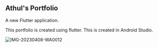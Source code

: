 ## Athul's Portfolio

A new Flutter application.

This portfolio is created using flutter.
This is created in Android Studio.

![IMG-20230408-WA0012](https://user-images.githubusercontent.com/83030919/230712667-2aede4a2-df3d-4d7d-9e9a-30efea54a04b.jpg)

